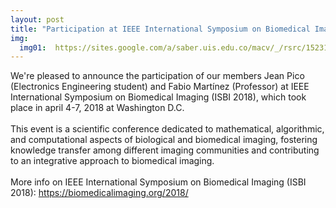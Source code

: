 ```yaml
---
layout: post
title: "Participation at IEEE International Symposium on Biomedical Imaging (ISBI 2018)"
img:
  img01:  https://sites.google.com/a/saber.uis.edu.co/macv/_/rsrc/1523124175209/home/jean-isbi2018.jpg
---
```

We're pleased to announce the participation of our members Jean Pico (Electronics Engineering student) and Fabio Martínez (Professor) at IEEE International Symposium on Biomedical Imaging (ISBI 2018), which took place in april 4-7, 2018 at Washington D.C.
<br><br>
This event is a scientific conference dedicated to mathematical, algorithmic, and computational aspects of biological and biomedical imaging, fostering knowledge transfer among different imaging communities and contributing to an integrative approach to biomedical imaging.
<br><br>
More info on IEEE International Symposium on Biomedical Imaging (ISBI 2018): <a href="https://biomedicalimaging.org/2018/" target="_blank">https://biomedicalimaging.org/2018/</a>
